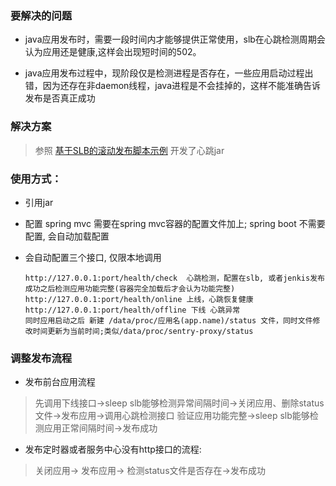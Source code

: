 ### 要解决的问题

- java应用发布时，需要一段时间内才能够提供正常使用，slb在心跳检测周期会认为应用还是健康,这样会出现短时间的502。

- java应用发布过程中，现阶段仅是检测进程是否存在，一些应用启动过程出错，因为还存在非daemon线程，java进程是不会挂掉的，这样不能准确告诉发布是否真正成功

### 解决方案

> 参照 [基于SLB的滚动发布脚本示例](https://help.aliyun.com/document_detail/57399.html?spm=5176.11065259.1996646101.searchclickresult.1f2fb390Dh5h49) 开发了心跳jar

### 使用方式：


- 引用jar

- 配置
      spring mvc 需要在spring mvc容器的配置文件加上;<bean class="com.ggj.platform.sentry.heartbeat.HealthUrlConfig"/>
      spring boot 不需要配置, 会自动加载配置

- 会自动配置三个接口, 仅限本地调用

      http://127.0.0.1:port/health/check  心跳检测，配置在slb, 或者jenkis发布成功之后检测应用功能完整(容器完全加载后才会认为功能完整)
      http://127.0.0.1:port/health/online 上线，心跳恢复健康
      http://127.0.0.1:port/health/offline 下线 心跳异常
      同时应用启动之后 新建 /data/proc/应用名(app.name)/status 文件，同时文件修改时间更新为当前时间;类似/data/proc/sentry-proxy/status


### 调整发布流程

- 发布前台应用流程

> 先调用下线接口->sleep slb能够检测异常间隔时间->关闭应用、删除status文件->发布应用->调用心跳检测接口 验证应用功能完整->sleep slb能够检测应用正常间隔时间->发布成功

 

- 发布定时器或者服务中心没有http接口的流程:

> 关闭应用-> 发布应用-> 检测status文件是否存在->发布成功

